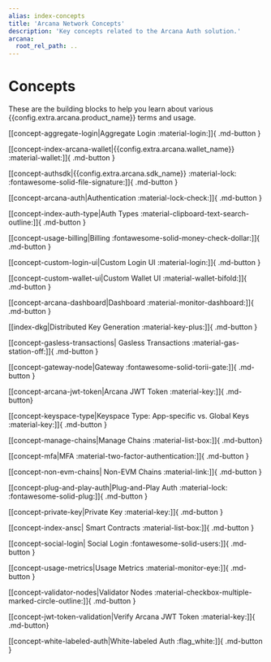 ```yaml
---
alias: index-concepts
title: 'Arcana Network Concepts'
description: 'Key concepts related to the Arcana Auth solution.'
arcana:
  root_rel_path: ..
---
```


# Concepts

These are the building blocks to help you learn about various {{config.extra.arcana.product_name}} terms and usage.

[[concept-aggregate-login|Aggregate Login :material-login:]]{ .md-button }

[[concept-index-arcana-wallet|{{config.extra.arcana.wallet_name}} :material-wallet:]]{ .md-button }

[[concept-authsdk|{{config.extra.arcana.sdk_name}} :material-lock: :fontawesome-solid-file-signature:]]{ .md-button }

[[concept-arcana-auth|Authentication :material-lock-check:]]{ .md-button }

[[concept-index-auth-type|Auth Types :material-clipboard-text-search-outline:]]{ .md-button }

[[concept-usage-billing|Billing :fontawesome-solid-money-check-dollar:]]{ .md-button }

[[concept-custom-login-ui|Custom Login UI :material-login:]]{ .md-button }

[[concept-custom-wallet-ui|Custom Wallet UI :material-wallet-bifold:]]{ .md-button }

[[concept-arcana-dashboard|Dashboard :material-monitor-dashboard:]]{ .md-button }

[[index-dkg|Distributed Key Generation :material-key-plus:]]{ .md-button }

[[concept-gasless-transactions| Gasless Transactions :material-gas-station-off:]]{ .md-button }

[[concept-gateway-node|Gateway :fontawesome-solid-torii-gate:]]{ .md-button }

[[concept-arcana-jwt-token|Arcana JWT Token :material-key:]]{ .md-button}

[[concept-keyspace-type|Keyspace Type: App-specific vs. Global Keys :material-key:]]{ .md-button }

[[concept-manage-chains|Manage Chains :material-list-box:]]{ .md-button}

[[concept-mfa|MFA :material-two-factor-authentication:]]{ .md-button }

[[concept-non-evm-chains| Non-EVM Chains :material-link:]]{ .md-button }

[[concept-plug-and-play-auth|Plug-and-Play Auth :material-lock: :fontawesome-solid-plug:]]{ .md-button }

[[concept-private-key|Private Key :material-key:]]{ .md-button }

[[concept-index-ansc| Smart Contracts :material-list-box:]]{ .md-button }

[[concept-social-login| Social Login :fontawesome-solid-users:]]{ .md-button }

[[concept-usage-metrics|Usage Metrics :material-monitor-eye:]]{ .md-button }

[[concept-validator-nodes|Validator Nodes :material-checkbox-multiple-marked-circle-outline:]]{ .md-button }

[[concept-jwt-token-validation|Verify Arcana JWT Token :material-key:]]{ .md-button}

[[concept-white-labeled-auth|White-labeled Auth :flag_white:]]{ .md-button }
